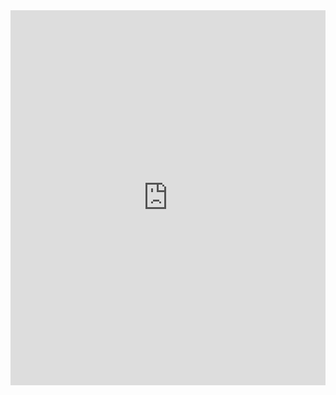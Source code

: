 

<iframe src="https://wangchujiang.com/linux-command/" width="100%" height="600px" scrolling="no" style="border:0px;"></iframe>
